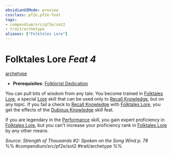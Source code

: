 ```yaml
---
obsidianUIMode: preview
cssclass: pf2e,pf2e-feat
tags:
- compendium/src/pf2e/sot2
- trait/archetype
aliases: ["Folktales Lore"]
---
```

# Folktales Lore  *Feat 4*  
[archetype](../../Rules/traits/archetype.md)  

- **Prerequisites**: [Folklorist Dedication](folklorist-dedication-sot2.md)

You can pull bits of wisdom from any tale. You become trained in [Folktales Lore](../skills.md#Lore), a special [Lore](../skills.md#Lore) skill that can be used only to [Recall Knowledge](../../Rules/actions/recall-knowledge.md), but on any topic. If you fail a check to [Recall Knowledge](../../Rules/actions/recall-knowledge.md) with [Folktales Lore](../skills.md#Lore), you get the effects of the [Dubious Knowledge](dubious-knowledge.md) skill feat.

If you are legendary in the [Performance](../skills.md#Performance) skill, you gain expert proficiency in [Folktales Lore](../skills.md#Lore), but you can't increase your proficiency rank in [Folktales Lore](../skills.md#Lore) by any other means.

*Source: Strength of Thousands #2: Spoken on the Song Wind p. 78*  
%% #compendium/src/pf2e/sot2 #trait/archetype %%